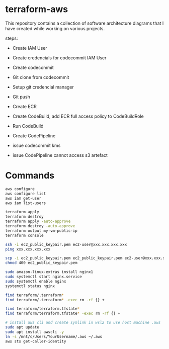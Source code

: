 # terraform-aws

This repository contains a collection of software architecture diagrams that I have created while working on various projects.

steps:
- Create IAM User
- Create credencials for codecommit IAM User

- Create codecommit
- Git clone from codecommit
- Setup git credencial manager
- Git push

- Create ECR
- Create CodeBuild, add ECR full access policy to CodeBuildRole
- Run CodeBuild

- Create CodePipeline

- issue codecommit kms
- issue CodePipeline cannot access s3 artefact

# Commands

```bash
aws configure
aws configure list
aws iam get-user
aws iam list-users
```

```bash
terraform apply
terraform destroy
terraform apply -auto-approve
terraform destroy -auto-approve
terraform output my-vm-public-ip
terraform console
```

```bash
ssh -i ec2_public_keypair.pem ec2-user@xxx.xxx.xxx.xxx
ping xxx.xxx.xxx.xxx

scp -i ec2_public_keypair.pem ec2_public_keypair.pem ec2-user@xxx.xxx.xxx.xxx:~/
chmod 400 ec2_public_keypair.pem
```

```bash
sudo amazon-linux-extras install nginx1
sudo systemctl start nginx.service
sudo systemctl enable nginx
systemctl status nginx
```

```bash
find terraform/.terraform*
find terraform/.terraform* -exec rm -rf {} +

find terraform/terraform.tfstate*
find terraform/terraform.tfstate* -exec rm -rf {} +
```

```bash
# install aws cli and create symlink in wsl2 to use host machine .aws
sudo apt update
sudo apt install awscli -y
ln -s /mnt/c/Users/YourUsername/.aws ~/.aws
aws sts get-caller-identity
```